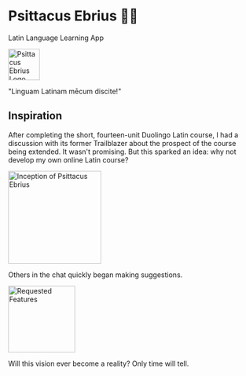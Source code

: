 # Psittacus Ebrius 🍺🦜
Latin Language Learning App

<img
  src="https://github.com/CoryDerGrosse/Psittacus-Ebrius/blob/main/img/pe_logo.png"
  alt="Psittacus Ebrius Logo"
  style="height: 64px">

"Linguam Latinam mēcum discite!"

## Inspiration
After completing the short, fourteen-unit Duolingo Latin course, I had a discussion with its former Trailblazer about the prospect of the course being extended.  It wasn't promising.  But this sparked an idea:  why not develop my own online Latin course?

<img
  src="https://github.com/CoryDerGrosse/Psittacus-Ebrius/blob/main/img/pe_blog_0.png"
  alt="Inception of Psittacus Ebrius"
  style="height: 189">

Others in the chat quickly began making suggestions.
  
<img
  src="https://github.com/CoryDerGrosse/Psittacus-Ebrius/blob/main/img/pe_blog_1.png"
  alt="Requested Features"
  style="height: 136">

Will this vision ever become a reality?  Only time will tell.